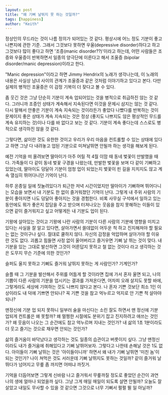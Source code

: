 ```yaml
---
layout: post
title: "왜 기뻐 날뛰지 못 하는 것일까?"
tags: [happiness]
author: "Keith"
---
```


정상인의 무드라는 것이 나름 정의가 되어있는 것 같다. 평상시에 어느 정도 기분이 좋고 나쁜지에 관한 기준. 그래서 그것보다 못하면 우울(depressive disorder)하다고 하고 그것보다 많이 좋다고 하면 '조증(manic disorder??)'이라고 하는데, 어떤 사람들은 조증와 우울증이 반복하면서 일종의 양극단에 이른다고 해서 조울증 (bipolar disorder/manic depression)이라고 한다. 

"Manic depression"이라고 하면 Jimmy Hendrix의 노래가 생각나는데, 이 노래의 내용은 사실상 남녀 사이의 관계가 조울증과 같은 것처럼 이야기하고 있다고 본다. 다만 실제의 병적인 조울증은 이 감정 기복이 더 잦다고 볼 수 있다. 

좀 웃긴 것은 그냥 단순히 기분이 계속 업되어있는 것을 병적으로 취급하진 않는 것 같다. 그러니까 조증인 상태가 계속해서 지속된다면 이것을 문제시 삼지는 않는 것 같다. 다시 말해서 안좋은 기분이 계속 지속되는 것이라든가 좋았다 나빴다를 반복하는 것이 문제이지 좋은 상태가 계속 지속되는 것은 정상 (좋지도 나쁘지도 않은 평상적인 무드를 계속 유지하는 것)이나 다를 바 없다고 보는 것 같다. 기분이 계속 좋다는데 스스로도 병적으로 생각하진 않을 것 같다. 

그렇다면, 삶이란 것도 유한한 것이고 우리가 우리 마음을 컨트롤할 수 있는 상태에 있다고 하면 그냥 다 내려놓고 업된 기분으로 미쳐날뛰면 안될까 하는 생각을 해보게 된다.

예전 기억을 떠 올려보면 딸아이가 아주 어릴 적 4월 이맘 때 동네 벛꽃이 만발했을 때다. 가족들이 다 같이 동네 벛꽃 구경을 나왔는데, 만발한 벛꽃을 보며 다 같이 기뻐하고 있었는데, 딸아이도 덩달아 기분이 엄청 업이 되었는지 벛꽃이 핀 길을 지치지도 않고 계속 열심히 뛰어다니던 기억이 난다. 

하루 온종일 일에 짓눌려있다가 퇴근한 저녁 시간이었지만 딸아이가 기뻐하며 뛰어다니는 모습을 보면서 내 기분도 한 없이 즐거워졌던 기억이 난다. 그렇게 내 주위 사람의 기분이 좋아지면 나도 덩달아 좋아지는 것을 경험한다. 비록 사무실 구석에서 일하고 있는 동안에도 뭐가 좋은지 잡담을 주고 받으며 터져나오는 웃음을 참지 못해하는 이들이 있으면 같이 즐거워지고 싶고 어떻게든 내 기분도 업이 된다. 

기왕에 살아있는 것이고 기왕에 나란 사람의 기분이 다른 사람의 기분에 영향을 미치고 있다는 사실을 잘 알고 있다면, 살아가면서 쓸데없이 어두운 척 하고 진지해져야 할 필요는 없는 것이구나 싶다. 절대로 쿨하지 않다. 자신의 감정을 억압하며 살아가야 할 이유란 것도 없다. 괴롭고 힘들면 사정 없이 울어버리고 즐거우면 기뻐 날 뛰는 것이 맞다. 내 기분을 있는 그대로 발산하면 그것이 어른답지 못하고 철 없는 것이다 라고 생각하는 것은 도무지 무슨 기준에 의한 것인가?

슬퍼도 울지 못하고 기뻐도 즐거워 날뛰지 못하는 게 사람인가? 기계인가? 

슬플 때 그 기분을 발산해서 주위를 어둡게 할 것이라면 집에 가서 혼자 울면 되고, 나의 기쁨이 다른 사람의 기분을 업시키는 결과를 가져온다면, 어차피 오래 살지도 못할 바에, 그렇게라도 세상에 기여하는 것도 나쁘지 않다고 본다. 나 혼자 기쁜 것보단 최소 1인 이상이라도 내 덕에 기쁘면 안되나? 꼭 기쁜 것을 참고 억누르고 억지로 안 기쁜 척 살아야 되나?

맨정신에 기분 업 되지 못하니 일부러 술을 마신다는 소린 잘도 하면서 맨 정신에 기분 업되게 컨트롤은 왜 못할까? 왜 멀쩡한 시절에도 분위기 잡고 진지하려고 애쓰는 것인가? 왜 웃음이 나오는 그 순간에도 참고 억누르며 지내는 것인가? 내 삶의 1초 1분이라도 더 웃고 즐기는 것으로 채우면 안되는 것인가?

삶의 즐거움이 바닥났다고 생각하는 것도 일종의 습관이고 버릇이지 싶다. 그냥 맨정신이라도 내가 즐거움에 취해있다고 기뻐 날뛰어보자. 그렇다고 나한테 손해날 것은 1도 없다. 아이들이 기뻐 날뛰는 것은 '아이들이니까' 하면서 왜 내가 기뻐 날뛰면 '미친 놈'이 되는 것인가? 나이 쳐먹은 것도 서러운데 기뻐 날뛰지도 못하는 것일까? 같이 즐거워 날뛰다가 넘어지고 무릎 좀 까지면 어떠냐 까짓거. 

기억을 더듬어보면 그렇게 신바람 나고 즐거워서 무릎까질 정도로 좋았던 순간이 과연 나의 생에 얼마나 되었을까 싶다. 그냥 그게 매일 매일이 되도록 살면 안될까? 오늘도 잘 살았고 내일도 무사할 수 있을 것 같으면 그것으로 너무 기뻐서 펄펄 뛸 일 아닐까?